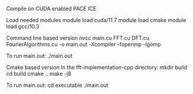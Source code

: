 Compile on CUDA enabled PACE ICE

Load needed modules
module load cuda/11.7
module load cmake
module load gcc/10.3

Command line based version
nvcc main.cu FFT.cu DFT.cu FourierAlgorithms.cu -o main.out -Xcompiler -fopenmp -lgomp

To run main.out:
./main.out

Cmake based version
In the fft-implementation-cpp directory:
mkdir build
cd build
cmake ..
make -j8

To run main.out:
cd executable
./main.out
